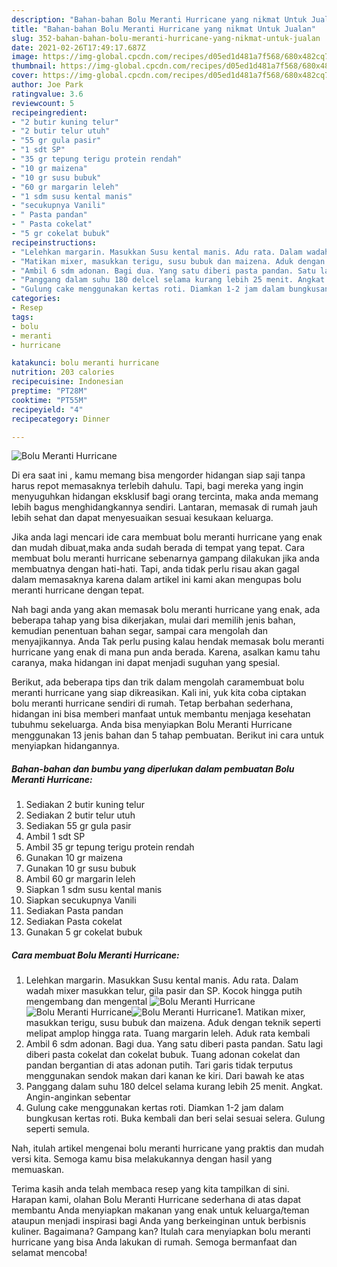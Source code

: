 ```yaml
---
description: "Bahan-bahan Bolu Meranti Hurricane yang nikmat Untuk Jualan"
title: "Bahan-bahan Bolu Meranti Hurricane yang nikmat Untuk Jualan"
slug: 352-bahan-bahan-bolu-meranti-hurricane-yang-nikmat-untuk-jualan
date: 2021-02-26T17:49:17.687Z
image: https://img-global.cpcdn.com/recipes/d05ed1d481a7f568/680x482cq70/bolu-meranti-hurricane-foto-resep-utama.jpg
thumbnail: https://img-global.cpcdn.com/recipes/d05ed1d481a7f568/680x482cq70/bolu-meranti-hurricane-foto-resep-utama.jpg
cover: https://img-global.cpcdn.com/recipes/d05ed1d481a7f568/680x482cq70/bolu-meranti-hurricane-foto-resep-utama.jpg
author: Joe Park
ratingvalue: 3.6
reviewcount: 5
recipeingredient:
- "2 butir kuning telur"
- "2 butir telur utuh"
- "55 gr gula pasir"
- "1 sdt SP"
- "35 gr tepung terigu protein rendah"
- "10 gr maizena"
- "10 gr susu bubuk"
- "60 gr margarin leleh"
- "1 sdm susu kental manis"
- "secukupnya Vanili"
- " Pasta pandan"
- " Pasta cokelat"
- "5 gr cokelat bubuk"
recipeinstructions:
- "Lelehkan margarin. Masukkan Susu kental manis. Adu rata. Dalam wadah mixer masukkan telur, gila pasir dan SP. Kocok hingga putih mengembang dan mengental"
- "Matikan mixer, masukkan terigu, susu bubuk dan maizena. Aduk dengan teknik seperti melipat amplop hingga rata. Tuang margarin leleh. Aduk rata kembali"
- "Ambil 6 sdm adonan. Bagi dua. Yang satu diberi pasta pandan. Satu lagi diberi pasta cokelat dan cokelat bubuk. Tuang adonan cokelat dan pandan bergantian di atas adonan putih. Tari garis tidak terputus menggunakan sendok makan dari kanan ke kiri. Dari bawah ke atas"
- "Panggang dalam suhu 180 delcel selama kurang lebih 25 menit. Angkat. Angin-anginkan sebentar"
- "Gulung cake menggunakan kertas roti. Diamkan 1-2 jam dalam bungkusan kertas roti. Buka kembali dan beri selai sesuai selera. Gulung seperti semula."
categories:
- Resep
tags:
- bolu
- meranti
- hurricane

katakunci: bolu meranti hurricane 
nutrition: 203 calories
recipecuisine: Indonesian
preptime: "PT28M"
cooktime: "PT55M"
recipeyield: "4"
recipecategory: Dinner

---
```



![Bolu Meranti Hurricane](https://img-global.cpcdn.com/recipes/d05ed1d481a7f568/680x482cq70/bolu-meranti-hurricane-foto-resep-utama.jpg)

Di era  saat ini , kamu memang bisa mengorder hidangan siap saji tanpa harus repot memasaknya terlebih dahulu. Tapi, bagi mereka yang ingin menyuguhkan hidangan eksklusif bagi orang tercinta, maka anda memang lebih bagus menghidangkannya sendiri. Lantaran, memasak di rumah jauh lebih sehat dan dapat menyesuaikan sesuai kesukaan keluarga.

Jika anda lagi mencari ide cara membuat bolu meranti hurricane yang enak dan mudah dibuat,maka anda sudah berada di tempat yang tepat. Cara membuat bolu meranti hurricane  sebenarnya gampang dilakukan jika anda membuatnya dengan hati-hati. Tapi, anda tidak perlu risau akan gagal dalam memasaknya 
karena dalam artikel ini kami akan mengupas bolu meranti hurricane dengan tepat.  



Nah bagi anda yang akan memasak bolu meranti hurricane yang enak, ada beberapa tahap yang bisa dikerjakan, mulai dari memilih jenis bahan, kemudian penentuan bahan segar, sampai cara mengolah dan menyajikannya. Anda Tak perlu pusing kalau hendak memasak bolu meranti hurricane yang enak di mana pun anda berada. Karena, asalkan kamu  tahu caranya, maka hidangan ini dapat menjadi suguhan yang spesial.

Berikut, ada beberapa tips dan trik dalam mengolah caramembuat bolu meranti hurricane yang siap dikreasikan. Kali ini, yuk kita coba ciptakan bolu meranti hurricane sendiri di rumah. Tetap berbahan sederhana, hidangan ini bisa memberi manfaat untuk membantu menjaga kesehatan tubuhmu sekeluarga. Anda bisa menyiapkan Bolu Meranti Hurricane menggunakan 13 jenis bahan dan 5 tahap pembuatan. Berikut ini cara untuk menyiapkan hidangannya.

<!--inarticleads1-->

##### Bahan-bahan dan bumbu yang diperlukan dalam pembuatan Bolu Meranti Hurricane:

1. Sediakan 2 butir kuning telur
1. Sediakan 2 butir telur utuh
1. Sediakan 55 gr gula pasir
1. Ambil 1 sdt SP
1. Ambil 35 gr tepung terigu protein rendah
1. Gunakan 10 gr maizena
1. Gunakan 10 gr susu bubuk
1. Ambil 60 gr margarin leleh
1. Siapkan 1 sdm susu kental manis
1. Siapkan secukupnya Vanili
1. Sediakan  Pasta pandan
1. Sediakan  Pasta cokelat
1. Gunakan 5 gr cokelat bubuk




<!--inarticleads2-->

##### Cara membuat Bolu Meranti Hurricane:

1. Lelehkan margarin. Masukkan Susu kental manis. Adu rata. Dalam wadah mixer masukkan telur, gila pasir dan SP. Kocok hingga putih mengembang dan mengental
<img src="https://img-global.cpcdn.com/steps/9fd7141306d16ac6/160x128cq70/bolu-meranti-hurricane-langkah-memasak-1-foto.jpg" alt="Bolu Meranti Hurricane"><img src="https://img-global.cpcdn.com/steps/284a280f877e3eb5/160x128cq70/bolu-meranti-hurricane-langkah-memasak-1-foto.jpg" alt="Bolu Meranti Hurricane"><img src="https://img-global.cpcdn.com/steps/91dfabd6e70a4ff1/160x128cq70/bolu-meranti-hurricane-langkah-memasak-1-foto.jpg" alt="Bolu Meranti Hurricane">1. Matikan mixer, masukkan terigu, susu bubuk dan maizena. Aduk dengan teknik seperti melipat amplop hingga rata. Tuang margarin leleh. Aduk rata kembali
1. Ambil 6 sdm adonan. Bagi dua. Yang satu diberi pasta pandan. Satu lagi diberi pasta cokelat dan cokelat bubuk. Tuang adonan cokelat dan pandan bergantian di atas adonan putih. Tari garis tidak terputus menggunakan sendok makan dari kanan ke kiri. Dari bawah ke atas
1. Panggang dalam suhu 180 delcel selama kurang lebih 25 menit. Angkat. Angin-anginkan sebentar
1. Gulung cake menggunakan kertas roti. Diamkan 1-2 jam dalam bungkusan kertas roti. Buka kembali dan beri selai sesuai selera. Gulung seperti semula.




Nah, itulah artikel mengenai  bolu meranti hurricane  yang praktis dan mudah versi kita. Semoga kamu bisa melakukannya dengan hasil yang memuaskan. 

Terima kasih anda telah membaca resep yang kita tampilkan di sini. Harapan kami, olahan  Bolu Meranti Hurricane sederhana di atas dapat membantu Anda menyiapkan makanan yang enak untuk keluarga/teman ataupun menjadi inspirasi bagi Anda yang berkeinginan untuk berbisnis kuliner. Bagaimana? Gampang kan? Itulah cara menyiapkan bolu meranti hurricane yang bisa Anda lakukan di rumah. Semoga bermanfaat dan selamat mencoba!

